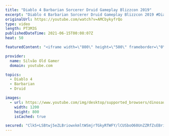 ```yaml
---
title: "Diablo 4 Barbarian Sorcerer Druid Gameplay Blizzcon 2019"
excerpt: "Diablo 4 Barbarian Sorcerer Druid Gameplay Blizzcon 2019 #Diablo #E3 #Trailer #E32021 #Official #Playstation #Xbox #PC ..."
originalUrl: https://youtube.com/watch?v=AMCbykyfrQo
type: video
length: PT3M3S
publishedDateTime: 2021-06-15T00:08:07Z
heat: 50

featuredContent: "<iframe width=\"800\" height=\"500\" frameborder=\"0\" src=\"https://www.youtube.com/embed/AMCbykyfrQo\" allow=\"accelerometer; autoplay; encrypted-media; gyroscope; picture-in-picture\" allowfullscreen></iframe>"

provider:
  name: Silvão Old Gamer
  domain: youtube.com

topics:
  - Diablo 4
  - Barbarian
  - Druid

images:
  - url: https://www.youtube.com/img/desktop/supported_browsers/dinosaur.png
    width: 1200
    height: 800
    isCached: true

secured: "Clk5+LSBtwj5eZLBriowxkmltWSmjrTGkyRTWFY/lCUSboO60UnZZRfZsEBrintXXJ47zIn/fToXfxhXzTeL1k4xCp2U2wpdVhwYzpytF+LOheVxvrSEeCrlu/EzMgljM47IfPCOGtqoFpDZs4Qk1v/xSB6erKahaSaINDdb0abp8llzAZMfiEafxa3jVb3IXvjJ3tAEhA9FFeTT5bZhHAST90VyBtmtd+F9a7itFZHY3NnBWbtpOUQPfktoka7FeklD6lvnn5bWzX3iFJ6EODOszAFdCP+osZfJqPUNLYdhsxw65tRHv1NgrmLvXudE27sclzJnDNAnY3YwihezU0Mk2YkYE1I0zrZesgxvmoa+vNlFxVz6xLYueyofQ6YrZpe1yGGXHc5/ZSsWCjhtDNmYh4rJybsVt/hUoQ+Soao=;nIUSmdssqfmDHUWdgmxtQQ=="
---
```


